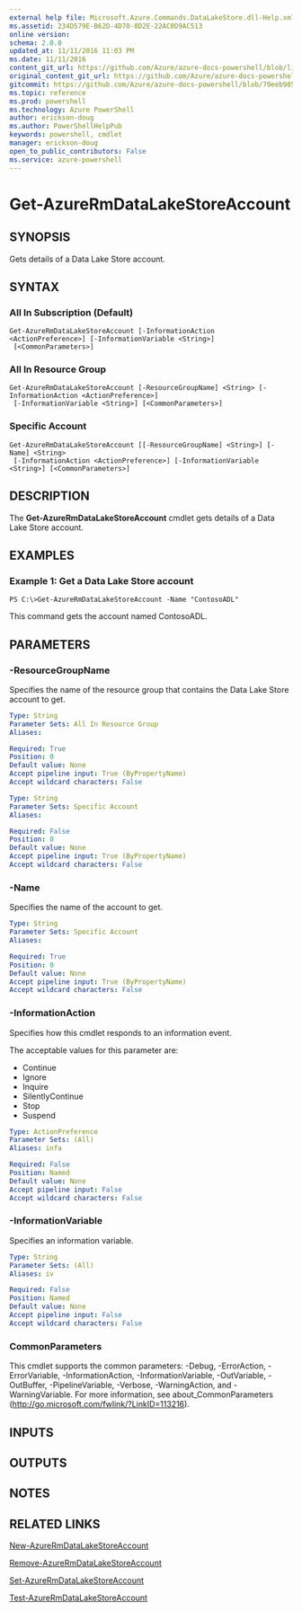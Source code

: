 ```yaml
---
external help file: Microsoft.Azure.Commands.DataLakeStore.dll-Help.xml
ms.assetid: 234D579E-B62D-4D70-8D2E-22AC0D9AC513
online version: 
schema: 2.0.0
updated_at: 11/11/2016 11:03 PM
ms.date: 11/11/2016
content_git_url: https://github.com/Azure/azure-docs-powershell/blob/live/azureps-cmdlets-docs/ResourceManager/AzureRM.DataLakeStore/v3.1.0/Get-AzureRmDataLakeStoreAccount.md
original_content_git_url: https://github.com/Azure/azure-docs-powershell/blob/live/azureps-cmdlets-docs/ResourceManager/AzureRM.DataLakeStore/v3.1.0/Get-AzureRmDataLakeStoreAccount.md
gitcommit: https://github.com/Azure/azure-docs-powershell/blob/79eeb985ea480979357fb4695832a0c3d29a48bf/azureps-cmdlets-docs/ResourceManager/AzureRM.DataLakeStore/v3.1.0/Get-AzureRmDataLakeStoreAccount.md
ms.topic: reference
ms.prod: powershell
ms.technology: Azure PowerShell
author: erickson-doug
ms.author: PowerShellHelpPub
keywords: powershell, cmdlet
manager: erickson-doug
open_to_public_contributors: False
ms.service: azure-powershell
---
```


# Get-AzureRmDataLakeStoreAccount

## SYNOPSIS
Gets details of a Data Lake Store account.

## SYNTAX

### All In Subscription (Default)
```
Get-AzureRmDataLakeStoreAccount [-InformationAction <ActionPreference>] [-InformationVariable <String>]
 [<CommonParameters>]
```

### All In Resource Group
```
Get-AzureRmDataLakeStoreAccount [-ResourceGroupName] <String> [-InformationAction <ActionPreference>]
 [-InformationVariable <String>] [<CommonParameters>]
```

### Specific Account
```
Get-AzureRmDataLakeStoreAccount [[-ResourceGroupName] <String>] [-Name] <String>
 [-InformationAction <ActionPreference>] [-InformationVariable <String>] [<CommonParameters>]
```

## DESCRIPTION
The **Get-AzureRmDataLakeStoreAccount** cmdlet gets details of a Data Lake Store account.

## EXAMPLES

### Example 1: Get a Data Lake Store account
```
PS C:\>Get-AzureRmDataLakeStoreAccount -Name "ContosoADL"
```

This command gets the account named ContosoADL.

## PARAMETERS

### -ResourceGroupName
Specifies the name of the resource group that contains the Data Lake Store account to get.

```yaml
Type: String
Parameter Sets: All In Resource Group
Aliases: 

Required: True
Position: 0
Default value: None
Accept pipeline input: True (ByPropertyName)
Accept wildcard characters: False
```

```yaml
Type: String
Parameter Sets: Specific Account
Aliases: 

Required: False
Position: 0
Default value: None
Accept pipeline input: True (ByPropertyName)
Accept wildcard characters: False
```

### -Name
Specifies the name of the account to get.

```yaml
Type: String
Parameter Sets: Specific Account
Aliases: 

Required: True
Position: 0
Default value: None
Accept pipeline input: True (ByPropertyName)
Accept wildcard characters: False
```

### -InformationAction
Specifies how this cmdlet responds to an information event.

The acceptable values for this parameter are:

- Continue
- Ignore
- Inquire
- SilentlyContinue
- Stop
- Suspend

```yaml
Type: ActionPreference
Parameter Sets: (All)
Aliases: infa

Required: False
Position: Named
Default value: None
Accept pipeline input: False
Accept wildcard characters: False
```

### -InformationVariable
Specifies an information variable.

```yaml
Type: String
Parameter Sets: (All)
Aliases: iv

Required: False
Position: Named
Default value: None
Accept pipeline input: False
Accept wildcard characters: False
```

### CommonParameters
This cmdlet supports the common parameters: -Debug, -ErrorAction, -ErrorVariable, -InformationAction, -InformationVariable, -OutVariable, -OutBuffer, -PipelineVariable, -Verbose, -WarningAction, and -WarningVariable. For more information, see about_CommonParameters (http://go.microsoft.com/fwlink/?LinkID=113216).

## INPUTS

## OUTPUTS

## NOTES

## RELATED LINKS

[New-AzureRmDataLakeStoreAccount](xref:ResourceManager/AzureRM.DataLakeStore/v3.1.0/New-AzureRmDataLakeStoreAccount.md)

[Remove-AzureRmDataLakeStoreAccount](xref:ResourceManager/AzureRM.DataLakeStore/v3.1.0/Remove-AzureRmDataLakeStoreAccount.md)

[Set-AzureRmDataLakeStoreAccount](xref:ResourceManager/AzureRM.DataLakeStore/v3.1.0/Set-AzureRmDataLakeStoreAccount.md)

[Test-AzureRmDataLakeStoreAccount](xref:ResourceManager/AzureRM.DataLakeStore/v3.1.0/Test-AzureRmDataLakeStoreAccount.md)



